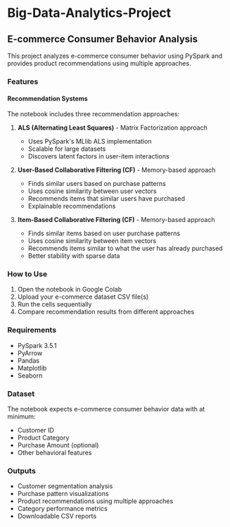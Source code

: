 # Big-Data-Analytics-Project

## E-commerce Consumer Behavior Analysis

This project analyzes e-commerce consumer behavior using PySpark and provides product recommendations using multiple approaches.

### Features

#### Recommendation Systems

The notebook includes three recommendation approaches:

1. **ALS (Alternating Least Squares)** - Matrix Factorization approach
   - Uses PySpark's MLlib ALS implementation
   - Scalable for large datasets
   - Discovers latent factors in user-item interactions
   
2. **User-Based Collaborative Filtering (CF)** - Memory-based approach
   - Finds similar users based on purchase patterns
   - Uses cosine similarity between user vectors
   - Recommends items that similar users have purchased
   - Explainable recommendations
   
3. **Item-Based Collaborative Filtering (CF)** - Memory-based approach
   - Finds similar items based on user purchase patterns
   - Uses cosine similarity between item vectors
   - Recommends items similar to what the user has already purchased
   - Better stability with sparse data

### How to Use

1. Open the notebook in Google Colab
2. Upload your e-commerce dataset CSV file(s)
3. Run the cells sequentially
4. Compare recommendation results from different approaches

### Requirements

- PySpark 3.5.1
- PyArrow
- Pandas
- Matplotlib
- Seaborn

### Dataset

The notebook expects e-commerce consumer behavior data with at minimum:
- Customer ID
- Product Category
- Purchase Amount (optional)
- Other behavioral features

### Outputs

- Customer segmentation analysis
- Purchase pattern visualizations
- Product recommendations using multiple approaches
- Category performance metrics
- Downloadable CSV reports